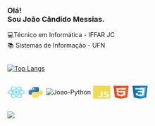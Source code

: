 ### Olá! <br> Sou João Cândido Messias.

💻Técnico em Informática - IFFAR JC <br>
📚 Sistemas de Informação - UFN

##

[![Top Langs](https://github-readme-stats.vercel.app/api/top-langs/?username=Joao-candido-messias&layout=compact&theme=tokyonight)](https://github.com/anuraghazra/github-readme-stats)

 <div style="display: inline_block"><br>
   <img align="center" alt="Joao-React" height="30" width="40" src="https://raw.githubusercontent.com/devicons/devicon/master/icons/react/react-original.svg">
   <img align="center" alt="Joao-Python" height="30" width="40" src="https://raw.githubusercontent.com/devicons/devicon/master/icons/python/python-original.svg"> 
   <img align="center" alt="Joao-Python" height="30" width="40" src="https://cdn.jsdelivr.net/gh/devicons/devicon@latest/icons/java/java-original.svg">
   <img align="center" alt="Joao-Js" height="30" width="40" src="https://raw.githubusercontent.com/devicons/devicon/master/icons/javascript/javascript-plain.svg">
   <img align="center" alt="Joao-HTML" height="30" width="40" src="https://raw.githubusercontent.com/devicons/devicon/master/icons/html5/html5-original.svg">
   <img align="center" alt="Joao-CSS" height="30" width="40" src="https://raw.githubusercontent.com/devicons/devicon/master/icons/css3/css3-original.svg">
</div>

##

 <a href="https://www.linkedin.com/in/joaocandidomessias" target="_blank"><img src="https://img.shields.io/badge/-LinkedIn-%230077B5?style=for-the-badge&logo=linkedin&logoColor=white" target="_blank"></a>

 ##



